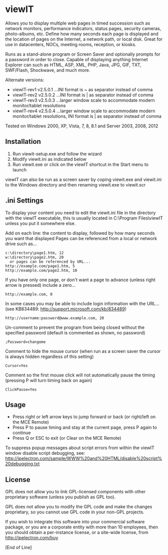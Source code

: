 # viewIT
Allows you to display multiple web pages in timed succession such as network monitors, performance indicators, status pages, security cameras, photo-albums, etc. Define how many seconds each page is displayed and the location of pages on the Internet, a network path, or local disk. Great for use in datacenters, NOCs, meeting rooms, reception, or kiosks.
 
Runs as a stand-alone program or Screen Saver and optionally prompts for a password in order to close. Capable of displaying anything Internet Explorer can such as HTML, ASP, XML, PHP, Java, JPG, GIF, TXT, SWF/Flash, Shockwave, and much more.

Alternate versions:

 - viewIT-rev1 v2.5.0.1 ...INI format is ~ as separator instead of comma
 - viewIT-rev2 v2.5.0.2 ...INI format is | as separator instead of comma
 - viewIT-rev3 v2.5.0.3 ...larger window scale to accommodate modern monitor/tablet resolutions
 - viewIT-rev4 v2.5.0.4 ...larger window scale to accommodate modern monitor/tablet resolutions, INI format is | as separator instead of comma

Tested on Windows 2000, XP, Vista, 7, 8, 8.1 and Server 2003, 2008, 2012

## Installation

1) Run viewit-setup.exe and follow the wizard
2) Modify viewit.ini as indicated below
3) Run viewit.exe or click on the viewIT shortcut in the Start menu to launch

viewIT can also be run as a screen saver by coping viewit.exe and viewit.ini to the Windows directory and then renaming viewit.exe to viewit.scr

## .ini Settings

To display your content you need to edit the viewit.ini file in the directory with the viewIT executable, this is usually located in C:\Program Files\viewIT unless you put it somewhere else.

Add on each line: the content to display, followed by how many seconds you want that displayed
Pages can be referenced from a local or network drive such as...

    c:\directory\page1.htm, 12
    w:\directory\page2.htm, 20
      or pages can be referenced by URL...
    http://example.com/page1.htm, 5
    http://example.com/page2.htm, 10

If you have only one page, or don't want a page to advance (unless right arrow is pressed) include a zero...

    http://example.com, 0

In some cases you may be able to include login information with the URL... (see KB834489: http://support.microsoft.com/kb/834489)

    http://username:password@www.example.com, 20

Un-comment to prevent the program from being closed without the specified password (default is commented as shown, no password)

    ;Password=changeme

Comment to hide the mouse cursor (when run as a screen saver the cursor is always hidden regardless of this setting)

    Cursor=Yes

Comment so the first mouse click will not automatically pause the timing (pressing P will turn timing back on again)

    ClickPause=Yes

## Usage

- Press right or left arrow keys to jump forward or back (or right/left on the MCE Remote)
- Press P to pause timing and stay at the current page, press P again to continue
- Press Q or ESC to exit (or Clear on the MCE Remote)

To suppress popup messages about script errors from within the viewIT window disable script debugging, see: http://jpelectron.com/sample/WWW%20and%20HTML/disable%20script%20debugging.txt

## License

GPL does not allow you to link GPL-licensed components with other proprietary software (unless you publish as GPL too).

GPL does not allow you to modify the GPL code and make the changes proprietary, so you cannot use GPL code in your non-GPL projects.

If you wish to integrate this software into your commercial software package, or you are a corporate entity with more than 10 employees, then you should obtain a per-instance license, or a site-wide license, from http://jpelectron.com/buy

[End of Line]
